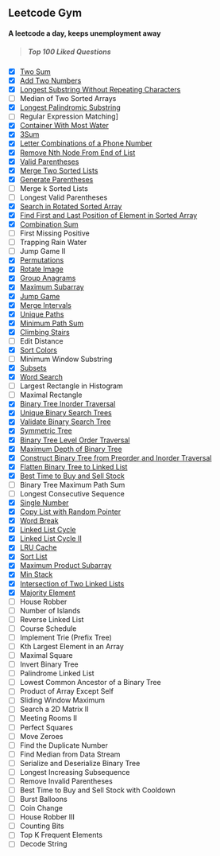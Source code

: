 Leetcode Gym
---------------
#### A leetcode a day, keeps unemployment away
>##### Top 100 Liked Questions
- [x] [Two Sum](https://leetcode.com/problems/two-sum/)
- [x] [Add Two Numbers](https://leetcode.com/problems/add-two-numbers/)
- [x] [Longest Substring Without Repeating Characters](https://leetcode.com/problems/longest-substring-without-repeating-characters/)
- [ ] Median of Two Sorted Arrays
- [x] [Longest Palindromic Substring](https://leetcode.com/problems/longest-palindromic-substring/)
- [ ] Regular Expression Matching]
- [x] [Container With Most Water](https://leetcode.com/problems/container-with-most-water/)
- [x] [3Sum](https://leetcode.com/problems/3sum/)
- [x] [Letter Combinations of a Phone Number](https://leetcode.com/problems/letter-combinations-of-a-phone-number/)
- [x] [Remove Nth Node From End of List](https://leetcode.com/problems/remove-nth-node-from-end-of-list/)
- [x] [Valid Parentheses](https://leetcode.com/problems/valid-parentheses/)
- [x] [Merge Two Sorted Lists](https://leetcode.com/problems/merge-two-sorted-lists/)
- [x] [Generate Parentheses](https://leetcode.com/problems/generate-parentheses/)
- [ ] Merge k Sorted Lists
- [ ] Longest Valid Parentheses
- [x] [Search in Rotated Sorted Array](https://leetcode.com/problems/search-in-rotated-sorted-array/)
- [x] [Find First and Last Position of Element in Sorted Array](https://leetcode.com/problems/find-first-and-last-position-of-element-in-sorted-array/)
- [x] [Combination Sum](https://leetcode.com/problems/combination-sum/)
- [ ] First Missing Positive
- [ ] Trapping Rain Water
- [ ] Jump Game II
- [x] [Permutations](https://leetcode.com/problems/permutations/)
- [x] [Rotate Image](https://leetcode.com/problems/rotate-image/)
- [x] [Group Anagrams](https://leetcode.com/problems/group-anagrams/)
- [x] [Maximum Subarray](https://leetcode.com/problems/maximum-subarray/)
- [x] [Jump Game](https://leetcode.com/problems/jump-game/)
- [x] [Merge Intervals](https://leetcode.com/problems/merge-intervals/)
- [x] [Unique Paths](https://leetcode.com/problems/unique-paths/)
- [x] [Minimum Path Sum](https://leetcode.com/problems/minimum-path-sum/)
- [x] [Climbing Stairs](https://leetcode.com/problems/climbing-stairs/)
- [ ] Edit Distance
- [x] [Sort Colors](https://leetcode.com/problems/sort-colors/)
- [ ] Minimum Window Substring
- [x] [Subsets](https://leetcode.com/problems/subsets/)
- [x] [Word Search](https://leetcode.com/problems/word-search/)
- [ ] Largest Rectangle in Histogram
- [ ] Maximal Rectangle
- [x] [Binary Tree Inorder Traversal](https://leetcode.com/problems/binary-tree-inorder-traversal/)
- [x] [Unique Binary Search Trees](https://leetcode.com/problems/unique-binary-search-trees/)
- [x] [Validate Binary Search Tree](https://leetcode.com/problems/validate-binary-search-tree/)
- [x] [Symmetric Tree](https://leetcode.com/problems/symmetric-tree/)
- [x] [Binary Tree Level Order Traversal](https://leetcode.com/problems/binary-tree-level-order-traversal/)
- [x] [Maximum Depth of Binary Tree](https://leetcode.com/problems/maximum-depth-of-binary-tree/)
- [x] [Construct Binary Tree from Preorder and Inorder Traversal](https://leetcode.com/problems/construct-binary-tree-from-preorder-and-inorder-traversal/)
- [x] [Flatten Binary Tree to Linked List](https://leetcode.com/problems/flatten-binary-tree-to-linked-list/)
- [x] [Best Time to Buy and Sell Stock](https://leetcode.com/problems/best-time-to-buy-and-sell-stock/)
- [ ] Binary Tree Maximum Path Sum
- [ ] Longest Consecutive Sequence
- [x] [Single Number](https://leetcode.com/problems/single-number/)
- [x] [Copy List with Random Pointer](https://leetcode.com/problems/copy-list-with-random-pointer/)
- [x] [Word Break](https://leetcode.com/problems/word-break/)
- [x] [Linked List Cycle](https://leetcode.com/problems/linked-list-cycle/)
- [x] [Linked List Cycle II](https://leetcode.com/problems/linked-list-cycle-ii/) 
- [x] [LRU Cache](https://leetcode.com/problems/lru-cache/)
- [x] [Sort List](https://leetcode.com/problems/sort-list/)
- [x] [Maximum Product Subarray](https://leetcode.com/problems/maximum-product-subarray/)
- [x] [Min Stack](https://leetcode.com/problems/min-stack/)
- [x] [Intersection of Two Linked Lists](https://leetcode.com/problems/intersection-of-two-linked-lists/)
- [x] [Majority Element](https://leetcode.com/problems/majority-element/)
- [ ] House Robber
- [ ] Number of Islands
- [ ] Reverse Linked List
- [ ] Course Schedule
- [ ] Implement Trie (Prefix Tree)
- [ ] Kth Largest Element in an Array
- [ ] Maximal Square
- [ ] Invert Binary Tree
- [ ] Palindrome Linked List
- [ ] Lowest Common Ancestor of a Binary Tree
- [ ] Product of Array Except Self
- [ ] Sliding Window Maximum
- [ ] Search a 2D Matrix II
- [ ] Meeting Rooms II
- [ ] Perfect Squares
- [ ] Move Zeroes
- [ ] Find the Duplicate Number
- [ ] Find Median from Data Stream
- [ ] Serialize and Deserialize Binary Tree
- [ ] Longest Increasing Subsequence
- [ ] Remove Invalid Parentheses
- [ ] Best Time to Buy and Sell Stock with Cooldown
- [ ] Burst Balloons
- [ ] Coin Change
- [ ] House Robber III
- [ ] Counting Bits
- [ ] Top K Frequent Elements
- [ ] Decode String
